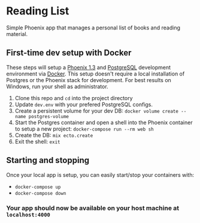 

# Reading List
Simple Phoenix app that manages a personal list of books and reading material.
## First-time dev setup with Docker
These steps will setup a [Phoenix 1.3](https://hexdocs.pm/phoenix/Phoenix.html) and [PostgreSQL](https://www.postgresql.org/) development environment via [Docker](https://www.docker.com/). This setup doesn't require a local installation of Postgres or the Phoenix stack for development. For best results on Windows, run your shell as administrator.

1. Clone this repo and `cd` into the project directory
1. Update `dev.env` with your prefered PostgreSQL configs.
1. Create a persistent volume for your dev DB: `docker volume create --name postgres-volume`
1. Start the Postgres container and open a shell into the Phoenix container to setup a new project: `docker-compose run --rm web sh`
1. Create the DB: `mix ecto.create`
1. Exit the shell: `exit`

## Starting and stopping
Once your local app is setup, you can easily start/stop your containers with:
  * `docker-compose up`
  * `docker-compose down`

### Your app should now be available on your host machine at `localhost:4000`